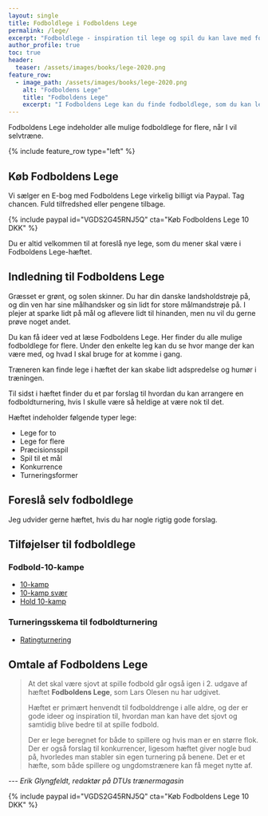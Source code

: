 ```yaml
---
layout: single
title: Fodboldlege i Fodboldens Lege
permalink: /lege/
excerpt: "Fodboldlege - inspiration til lege og spil du kan lave med fodbold."
author_profile: true
toc: true
header:
  teaser: /assets/images/books/lege-2020.png
feature_row:
  - image_path: /assets/images/books/lege-2020.png
    alt: "Fodboldens Lege"
    title: "Fodboldens Lege"
    excerpt: "I Fodboldens Lege kan du finde fodboldlege, som du kan lege alene eller sammen med vennerne."
---
```


Fodboldens Lege indeholder alle mulige fodboldlege for flere, når I vil selvtræne.

{% include feature_row type="left" %}

## Køb Fodboldens Lege

Vi sælger en E-bog med Fodboldens Lege virkelig billigt via Paypal. Tag chancen. Fuld tilfredshed eller pengene tilbage.

{% include paypal id="VGDS2G45RNJ5Q" cta="Køb Fodboldens Lege 10 DKK" %}

Du er altid velkommen til at foreslå nye lege, som du mener skal være i Fodboldens Lege-hæftet.

## Indledning til Fodboldens Lege

Græsset er grønt, og solen skinner. Du har din danske landsholdstrøje på, og din ven har sine målhandsker og sin lidt for store målmandstrøje på. I plejer at sparke lidt på mål og aflevere lidt til hinanden, men nu vil du gerne prøve noget andet.

Du kan få ideer ved at læse Fodboldens Lege. Her finder du alle mulige fodboldlege for flere. Under den enkelte leg kan du se hvor mange der kan være med, og hvad I skal bruge for at komme i gang.

Træneren kan finde lege i hæftet der kan skabe lidt adspredelse og humør i træningen.

Til sidst i hæftet finder du et par forslag til hvordan du kan arrangere en fodboldturnering, hvis I skulle være så heldige at være nok til det.

Hæftet indeholder følgende typer lege:

- Lege for to
- Lege for flere
- Præcisionsspil
- Spil til et mål
- Konkurrence
- Turneringsformer

## Foreslå selv fodboldlege

Jeg udvider gerne hæftet, hvis du har nogle rigtig gode forslag.

## Tilføjelser til fodboldlege

### Fodbold-10-kampe

- [10-kamp](/assets/pdf/fodbold10kamp.pdf)
- [10-kamp svær](/assets/pdf/tikampadvanced.pdf)
- [Hold 10-kamp](/assets/pdf/holdtikamp.pdf)

### Turneringsskema til fodboldturnering

- [Ratingturnering](/assets/pdf/ratingturnering.pdf)

## Omtale af Fodboldens Lege

> At det skal være sjovt at spille fodbold går også igen i 2. udgave af hæftet **Fodboldens Lege**, som Lars Olesen nu har udgivet.
>
> Hæftet er primært henvendt til fodbolddrenge i alle aldre, og der er gode ideer og inspiration til, hvordan man kan have det sjovt og samtidig blive bedre til at spille fodbold.
>
> Der er lege beregnet for både to spillere og hvis man er en større flok. Der er også forslag til konkurrencer, ligesom hæftet giver nogle bud på, hvorledes man stabler sin egen turnering på benene. Det er et hæfte, som både spillere og ungdomstrænere kan få meget nytte af.

--- <cite>Erik Glyngfeldt, redaktør på DTUs trænermagasin</cite>

{% include paypal id="VGDS2G45RNJ5Q" cta="Køb Fodboldens Lege 10 DKK" %}

